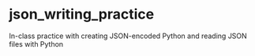 # json_writing_practice
In-class practice with creating JSON-encoded Python and reading JSON files with Python



